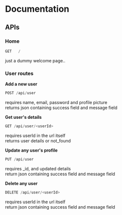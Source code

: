 # Documentation

## APIs
### Home

```js
GET   /
```

just a dummy welcome page..

### User routes

**Add a new user**

```js
POST /api/user
```

requires name, email, password and profile picture<br/>
returns json containing success field and message field

**Get user's details**

```js
GET /api/user/<userId>
```

requires userId in the url itself <br/>
returns user details or not_found

**Update any user's profile**

```js
PUT /api/user
```

requires \_id, and updated details <br/>
return json containing success field and message field

**Delete any user**

```js
DELETE /api/user/<userId>
```

requires userId in the url itself <br/>
return json containing success field and message field
